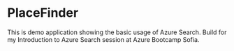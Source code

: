 # PlaceFinder
This is demo application showing the basic usage of Azure Search. Build for my Introduction to Azure Search session at Azure Bootcamp Sofia.
